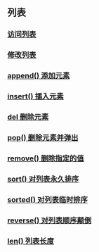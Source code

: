 ## 列表

### [访问列表](./list.py)

### [修改列表](./list-modify.py)

### [append() 添加元素](./list-append.py)

### [insert() 插入元素](./list-insert.py)

### [del 删除元素](./list-del.py)

### [pop() 删除元素并弹出](./list-pop.py)

### [remove() 删除指定的值](./list-remove.py)

### [sort() 对列表永久排序](./list-sort.py)

### [sorted() 对列表临时排序](./list-sorted.py)

### [reverse() 对列表顺序颠倒](./list-reverse.py)

### [len() 列表长度](./list-len.py)
